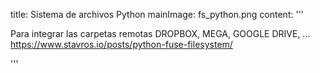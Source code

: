 title: Sistema de archivos Python
mainImage: fs_python.png
content: 
 '''

Para integrar las carpetas remotas DROPBOX, MEGA, GOOGLE DRIVE, ...
<https://www.stavros.io/posts/python-fuse-filesystem/>


 '''
